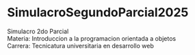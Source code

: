 # SimulacroSegundoParcial2025
Simulacro 2do Parcial<br>
Materia: Introduccion a la programacion orientada a objetos<br>
Carrera: Tecnicatura universitaria en desarrollo web
